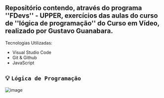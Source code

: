 ## Repositório contendo, através do programa ''FDevs'' - UPPER, exercícios das aulas do curso de ''lógica de programação'' do Curso em Vídeo, realizado por Gustavo Guanabara.

Tecnologias Utilizadas:

- Visual Studio Code
- Git & Github
- JavaScript

## 💡 `Lógica de Programação`
![image](https://github.com/user-attachments/assets/4712c5e7-3e6d-441d-ac80-c3923af55c8d)
